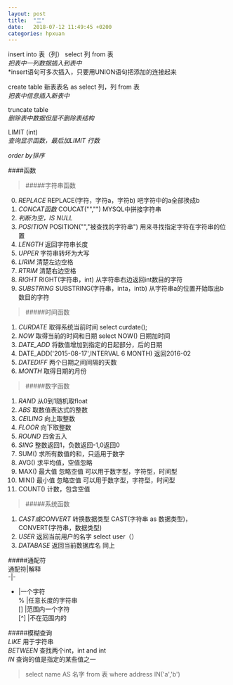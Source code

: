 ```yaml
---
layout: post
title:  "二"
date:   2018-07-12 11:49:45 +0200
categories: hpxuan
---
```


insert into 表（列） select 列 from 表  
*把表中一列数据插入到表中*  
*insert语句可多次插入，只要用UNION语句把添加的连接起来

create table 新表表名 as select 列，列 from 表  
*把表中信息插入新表中*

truncate table  
*删除表中数据但是不删除表结构*

LIMIT (int)  
*查询显示函数，最后加LIMIT 行数*

*order by排序*

####函数  
> #####字符串函数  
0. *REPLACE* REPLACE(字符，字符a，字符b) 吧字符中的a全部换成b
1. *CONCAT函数* COUCAT("","") MYSQL中拼接字符串  
2. *判断为空，IS NULL*  
3. *POSITION* POSITION("","被查找的字符串") 用来寻找指定字符在字符串的位置  
4. *LENGTH* 返回字符串长度  
5. *UPPER* 字符串转坏为大写  
6. *LIRIM* 清楚左边空格  
7. *RTRIM* 清楚右边空格  
8. *RIGHT* RIGHT(字符串，int) 从字符串右边返回int数目的字符  
9. *SUBSTRING* SUBSTRING(字符串，inta，intb) 从字符串a的位置开始取出b数目的字符

> #####时间函数  
1. *CURDATE* 取得系统当前时间 select curdate();  
2. *NOW* 取得当前的时间和日期 select NOW() 日期加时间  
3. *DATE_ADD* 将数值增加到指定的日起部分，后的日期  
4. DATE_ADD('2015-08-17',INTERVAL 6 MONTH) 返回2016-02  
5. *DATEDIFF* 两个日期之间间隔的天数  
6. *MONTH* 取得日期的月份

> #####数字函数  
1. *RAND* 从0到1随机取float  
2. *ABS* 取数值表达式的整数  
3. *CEILING* 向上取整数  
4. *FLOOR* 向下取整数  
5. *ROUND* 四舍五入  
6. *SING* 整数返回1，负数返回-1,0返回0  
7. SUM() 求所有数值的和，只适用于数字  
8. AVG() 求平均值，空值忽略  
9. MAX() 最大值 忽略空值 可以用于数字型，字符型，时间型  
10. MIN() 最小值 忽略空值 可以用于数字型，字符型，时间型  
11. COUNT() 计数，包含空值  


> #####系统函数  
1. *CAST或CONVERT* 转换数据类型 CAST(字符串 as 数据类型)，CONVERT(字符串，数据类型)
2. *USER* 返回当前用户的名字 select user（）  
3. *DATABASE* 返回当前数据库名 同上

#####通配符   
通配符|解释   
-|-   
- |一个字符   
% |任意长度的字符串   
[] |范围内一个字符   
[^] |不在范围内的   

#####模糊查询  
*LIKE* 用于字符串  
*BETWEEN* 查找两个int，int and int  
*IN* 查询的值是指定的某些值之一  
> select name AS 名字 from 表 where address IN('a','b')

